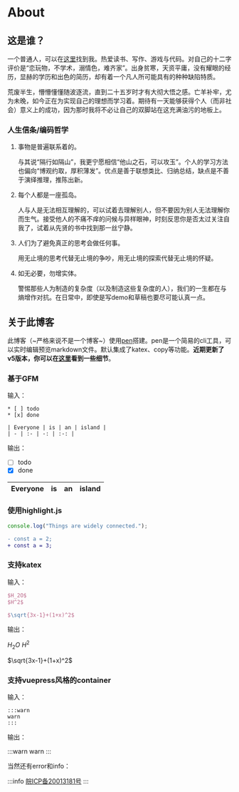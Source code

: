 # About

## 这是谁？

一个普通人，可以在[这里](https://github.com/EverSeenTOTOTO)找到我。热爱读书、写作、游戏与代码。对自己的十二字评价是“恋玩物，不学术，溺情色，难齐家”。出身贫寒，天资平庸，没有耀眼的经历，显赫的学历和出色的简历，却有着一个凡人所可能具有的种种缺陷特质。

荒废半生，懵懵懂懂随波逐流，直到二十五岁时才有大彻大悟之感。亡羊补牢，尤为未晚，如今正在为实现自己的理想而学习着。期待有一天能够获得个人（而非社会）意义上的成功，因为那时我将不必让自己的双脚站在这充满油污的地板上。

### 人生信条/编码哲学

1. 事物是普遍联系着的。

    与其说“隔行如隔山”，我更宁愿相信“他山之石，可以攻玉”。个人的学习方法也偏向“博观约取，厚积薄发”。优点是善于联想类比、归纳总结，缺点是不善于演绎推理，推陈出新。

2. 每个人都是一座孤岛。

    人与人是无法相互理解的，可以试着去理解别人，但不要因为别人无法理解你而生气。接受他人的不痛不痒的问候与异样眼神，时刻反思你是否太过关注自我了，试着从先贤的书中找到那一丝宁静。

3. 人们为了避免真正的思考会做任何事。

    用无止境的思考代替无止境的争吵，用无止境的探索代替无止境的怀疑。

4. 如无必要，勿增实体。

    警惕那些人为制造的复杂度（以及制造这些复杂度的人），我们的一生都在与熵增作对抗。在日常中，即使是写demo和草稿也要尽可能认真一点。

## 关于此博客

此博客（~严格来说不是一个博客~）使用[pen](https://github.com/EverSeenTOTOTO/pen-middleware)搭建。pen是一个简易的cli工具，可以实时编辑预览markdown文件。默认集成了katex、copy等功能。**近期更新了v5版本，你可以在[这里](/CS/Frontend/Pen.md)看到一些细节**。

### 基于GFM

输入：

```
* [ ] todo
* [x] done

| Everyone | is | an | island |
| - | :- | -: | :-: |
```


输出：

* [ ] todo
* [x] done

| Everyone | is | an | island |
| - | :- | -: | :-: |

### 使用highlight.js

```typescript
console.log("Things are widely connected.");
```

```diff
- const a = 2;
+ const a = 3;
```

### 支持katex

输入：

```latex
$H_2O$
$H^2$

$\sqrt{3x-1}+(1+x)^2$
```

输出：

$H_2O$
$H^2$

$\sqrt{3x-1}+(1+x)^2$

### 支持vuepress风格的container

输入：

```
:::warn
warn
:::
```

输出：

:::warn
warn
:::

当然还有error和info：

:::info
[皖ICP备20013181号](https://beian.miit.gov.cn/#/Integrated/index)
:::
